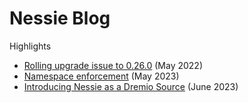 # Nessie Blog

Highlights

* [Rolling upgrade issue to 0.26.0](incident-2022-05.md) (May 2022)
* [Namespace enforcement](namespace-enforcement.md) (May 2023)
* [Introducing Nessie as a Dremio Source](https://www.dremio.com/blog/introducing-nessie-as-a-dremio-source/) (June 2023)
